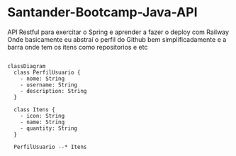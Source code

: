 # Santander-Bootcamp-Java-API
API Restful para exercitar o Spring e aprender a fazer o deploy com Railway
Onde basicamente eu abstraí o perfil do Github bem simplificadamente e a barra onde tem os itens como repositorios e etc

```mermaid

classDiagram
  class PerfilUsuario {
    - nome: String
    - username: String
    - description: String
  }

  class Itens {
    - icon: String
    - name: String
    - quantity: String
  }

  PerfilUsuario --* Itens
 ```
